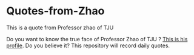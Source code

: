 # Quotes-from-Zhao
This is a quote from Professor zhao of TJU 

Do you want to know the true face of Professor Zhao of TJU ? [This is his profile](http://science.tju.edu.cn/szdw/hxx/201809/t20180918_309198.htm). Do you believe it?  This repository will record daily quotes.
